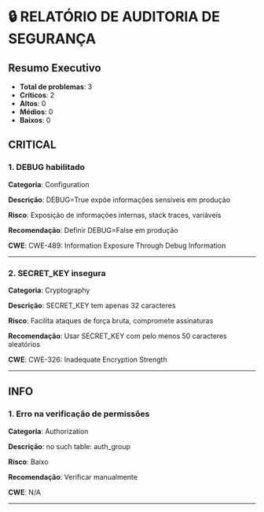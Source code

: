 # 🔒 RELATÓRIO DE AUDITORIA DE SEGURANÇA

## Resumo Executivo

- **Total de problemas**: 3
- **Críticos**: 2
- **Altos**: 0
- **Médios**: 0
- **Baixos**: 0

## CRITICAL

### 1. DEBUG habilitado

**Categoria**: Configuration

**Descrição**: DEBUG=True expõe informações sensíveis em produção

**Risco**: Exposição de informações internas, stack traces, variáveis

**Recomendação**: Definir DEBUG=False em produção

**CWE**: CWE-489: Information Exposure Through Debug Information

---

### 2. SECRET_KEY insegura

**Categoria**: Cryptography

**Descrição**: SECRET_KEY tem apenas 32 caracteres

**Risco**: Facilita ataques de força bruta, compromete assinaturas

**Recomendação**: Usar SECRET_KEY com pelo menos 50 caracteres aleatórios

**CWE**: CWE-326: Inadequate Encryption Strength

---

## INFO

### 1. Erro na verificação de permissões

**Categoria**: Authorization

**Descrição**: no such table: auth_group

**Risco**: Baixo

**Recomendação**: Verificar manualmente

**CWE**: N/A

---


